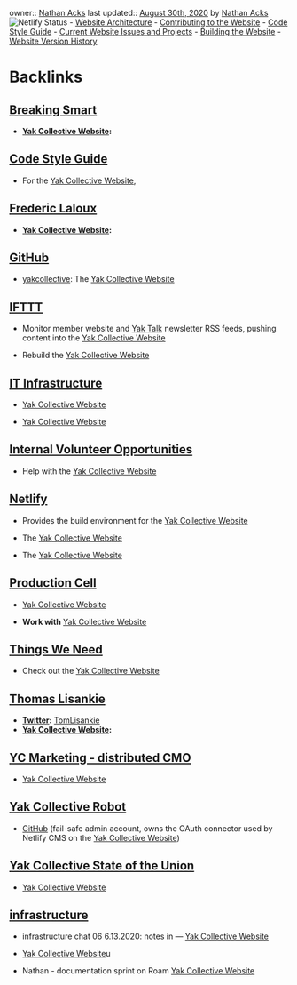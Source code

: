 owner:: [Nathan Acks](<Nathan Acks.md>)
last updated:: [August 30th, 2020](<August 30th, 2020.md>) by [Nathan Acks](<Nathan Acks.md>)
![Netlify Status](https://api.netlify.com/api/v1/badges/943ff646-41b6-4b4b-ab86-a891698c72c7/deploy-status)
    - [Website Architecture](<Website Architecture.md>)
    - [Contributing to the Website](<Contributing to the Website.md>)
        - [Code Style Guide](<Code Style Guide.md>)
        - [Current Website Issues and Projects](https://github.com/The-Yak-Collective/yakcollective/issues)
        - [Building the Website](<Building the Website.md>)
    - [Website Version History](<Website Version History.md>)

# Backlinks
## [Breaking Smart](<Breaking Smart.md>)
- **[Yak Collective Website](<Yak Collective Website.md>):**

## [Code Style Guide](<Code Style Guide.md>)
- For the [Yak Collective Website](<Yak Collective Website.md>),

## [Frederic Laloux](<Frederic Laloux.md>)
- **[Yak Collective Website](<Yak Collective Website.md>):**

## [GitHub](<GitHub.md>)
- [yakcollective](https://github.com/The-Yak-Collective/yakcollective): The [Yak Collective Website](<Yak Collective Website.md>)

## [IFTTT](<IFTTT.md>)
- Monitor member website and [Yak Talk](<Yak Talk.md>) newsletter RSS feeds, pushing content into the [Yak Collective Website](<Yak Collective Website.md>)

- Rebuild the [Yak Collective Website](<Yak Collective Website.md>)

## [IT Infrastructure](<IT Infrastructure.md>)
- [Yak Collective Website](<Yak Collective Website.md>)

- [Yak Collective Website](<Yak Collective Website.md>)

## [Internal Volunteer Opportunities](<Internal Volunteer Opportunities.md>)
- Help with the [Yak Collective Website](<Yak Collective Website.md>)

## [Netlify](<Netlify.md>)
- Provides the build environment for the [Yak Collective Website](<Yak Collective Website.md>)

- The [Yak Collective Website](<Yak Collective Website.md>)

- The [Yak Collective Website](<Yak Collective Website.md>)

## [Production Cell](<Production Cell.md>)
- [Yak Collective Website](<Yak Collective Website.md>)

- __Work with__ [Yak Collective Website](<Yak Collective Website.md>)

## [Things We Need](<Things We Need.md>)
- Check out the [Yak Collective Website](<Yak Collective Website.md>)

## [Thomas Lisankie](<Thomas Lisankie.md>)
- **[Twitter](<Twitter.md>):** [TomLisankie](https://twitter.com/TomLisankie)
- **[Yak Collective Website](<Yak Collective Website.md>):**

## [YC Marketing - distributed CMO](<YC Marketing - distributed CMO.md>)
- [Yak Collective Website](<Yak Collective Website.md>)

## [Yak Collective Robot](<Yak Collective Robot.md>)
- [GitHub](<GitHub.md>) (fail-safe admin account, owns the OAuth connector used by Netlify CMS on the [Yak Collective Website](<Yak Collective Website.md>))

## [Yak Collective State of the Union](<Yak Collective State of the Union.md>)
- [Yak Collective Website](<Yak Collective Website.md>)

## [infrastructure](<infrastructure.md>)
- infrastructure chat 06 6.13.2020: notes in — [Yak Collective Website](<Yak Collective Website.md>)

- [Yak Collective Website](<Yak Collective Website.md>)u

- Nathan - documentation sprint on Roam  [Yak Collective Website](<Yak Collective Website.md>)

